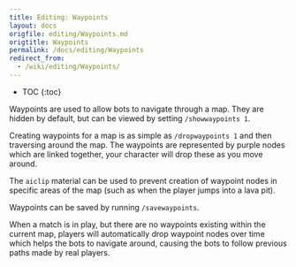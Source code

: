 ```yaml
---
title: Editing: Waypoints
layout: docs
origfile: editing/Waypoints.md
origtitle: Waypoints
permalink: /docs/editing/Waypoints
redirect_from:
  - /wiki/editing/Waypoints/
---
```

* TOC
{:toc}

Waypoints are used to allow bots to navigate through a map. They are hidden by default, but can be viewed by setting `/showwaypoints 1`. 

Creating waypoints for a map is as simple as `/dropwaypoints 1` and then traversing around the map. The waypoints are represented by purple nodes which are linked together, your character will drop these as you move around.

The `aiclip` material can be used to prevent creation of waypoint nodes in specific areas of the map (such as when the player jumps into a lava pit).

Waypoints can be saved by running `/savewaypoints`.

When a match is in play, but there are no waypoints existing within the current map, players will automatically drop waypoint nodes over time which helps the bots to navigate around, causing the bots to follow previous paths made by real players.
